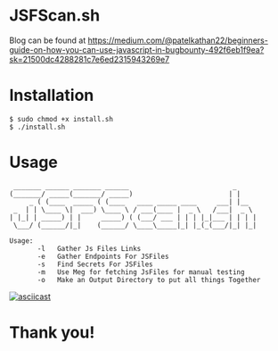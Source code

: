 # JSFScan.sh
Blog can be found at https://medium.com/@patelkathan22/beginners-guide-on-how-you-can-use-javascript-in-bugbounty-492f6eb1f9ea?sk=21500dc4288281c7e6ed2315943269e7

# Installation
```
$ sudo chmod +x install.sh
$ ./install.sh
```
# Usage
```
 _______ ______ _______ ______                          _     
(_______/ _____(_______/ _____)                        | |    
     _ ( (____  _____ ( (____   ____ _____ ____     ___| |__  
 _  | | \____ \|  ___) \____ \ / ___(____ |  _ \   /___|  _ \ 
| |_| | _____) | |     _____) ( (___/ ___ | | | |_|___ | | | |
 \___/ (______/|_|    (______/ \____\_____|_| |_(_(___/|_| |_|
                                                              
Usage: 
       -l   Gather Js Files Links
       -e   Gather Endpoints For JSFiles
       -s   Find Secrets For JSFiles
       -m   Use Meg for fetching JsFiles for manual testing
       -o   Make an Output Directory to put all things Together

```
[![asciicast](https://asciinema.org/a/z2DrdjRgVMhr4wF0BhigaF6uN.svg)](https://asciinema.org/a/z2DrdjRgVMhr4wF0BhigaF6uN)

# Thank you!
